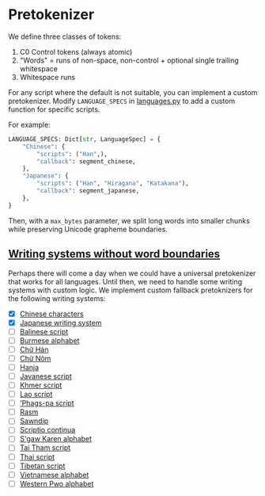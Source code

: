 # Pretokenizer

We define three classes of tokens:

1. C0 Control tokens (always atomic)
2. "Words" = runs of non-space, non-control + optional single trailing whitespace
3. Whitespace runs

For any script where the default is not suitable, you can implement a custom pretokenizer.
Modify `LANGUAGE_SPECS` in [languages.py](./languages.py) to add a custom function for specific scripts.

For example:

```python
LANGUAGE_SPECS: Dict[str, LanguageSpec] = {
    "Chinese": {
        "scripts": ("Han",),
        "callback": segment_chinese,
    },
    "Japanese": {
        "scripts": ("Han", "Hiragana", "Katakana"),
        "callback": segment_japanese,
    },
}
```

Then, with a `max_bytes` parameter, we split long words into smaller chunks while preserving
Unicode grapheme boundaries.

## [Writing systems without word boundaries](https://en.wikipedia.org/wiki/Category:Writing_systems_without_word_boundaries)

Perhaps there will come a day when we could have a universal pretokenizer that works for all languages.
Until then, we need to handle some writing systems with custom logic.
We implement custom fallback pretoknizers for the following writing systems:

- [x] [Chinese characters](https://en.wikipedia.org/wiki/Chinese_characters)
- [x] [Japanese writing system](https://en.wikipedia.org/wiki/Japanese_writing_system)
- [ ] [Balinese script](https://en.wikipedia.org/wiki/Balinese_script)
- [ ] [Burmese alphabet](https://en.wikipedia.org/wiki/Burmese_alphabet)
- [ ] [Chữ Hán](https://en.wikipedia.org/wiki/Ch%E1%BB%AF_H%C3%A1n)
- [ ] [Chữ Nôm](https://en.wikipedia.org/wiki/Ch%E1%BB%AF_N%C3%B4m)
- [ ] [Hanja](https://en.wikipedia.org/wiki/Hanja)
- [ ] [Javanese script](https://en.wikipedia.org/wiki/Javanese_script)
- [ ] [Khmer script](https://en.wikipedia.org/wiki/Khmer_script)
- [ ] [Lao script](https://en.wikipedia.org/wiki/Lao_script)
- [ ] [ʼPhags-pa script](https://en.wikipedia.org/wiki/%CA%BCPhags-pa_script)
- [ ] [Rasm](https://en.wikipedia.org/wiki/Rasm)
- [ ] [Sawndip](https://en.wikipedia.org/wiki/Sawndip)
- [ ] [Scriptio continua](https://en.wikipedia.org/wiki/Scriptio_continua)
- [ ] [S'gaw Karen alphabet](https://en.wikipedia.org/wiki/S%27gaw_Karen_alphabet)
- [ ] [Tai Tham script](https://en.wikipedia.org/wiki/Tai_Tham_script)
- [ ] [Thai script](https://en.wikipedia.org/wiki/Thai_script)
- [ ] [Tibetan script](https://en.wikipedia.org/wiki/Tibetan_script)
- [ ] [Vietnamese alphabet](https://en.wikipedia.org/wiki/Vietnamese_alphabet)
- [ ] [Western Pwo alphabet](https://en.wikipedia.org/wiki/Western_Pwo_alphabet)
